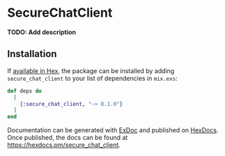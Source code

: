 # SecureChatClient

**TODO: Add description**

## Installation

If [available in Hex](https://hex.pm/docs/publish), the package can be installed
by adding `secure_chat_client` to your list of dependencies in `mix.exs`:

```elixir
def deps do
  [
    {:secure_chat_client, "~> 0.1.0"}
  ]
end
```

Documentation can be generated with [ExDoc](https://github.com/elixir-lang/ex_doc)
and published on [HexDocs](https://hexdocs.pm). Once published, the docs can
be found at <https://hexdocs.pm/secure_chat_client>.

